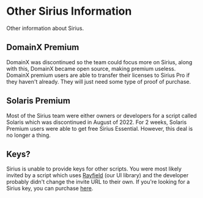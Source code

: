 # Other Sirius Information

Other information about Sirius.

## DomainX Premium

DomainX was discontinued so the team could focus more on Sirius, along with this, DomainX became open source, making premium useless. DomainX premium users are able to transfer their licenses to Sirius Pro if they haven't already. They will just need some type of proof of purchase.

## Solaris Premium

Most of the Sirius team were either owners or developers for a script called Solaris which was discontinued in August of 2022. For 2 weeks, Solaris Premium users were able to get free Sirius Essential. However, this deal is no longer a thing.

## Keys?

Sirius is unable to provide keys for other scripts. You were most likely invited by a script which uses [Rayfield](https://rayfield.dev) (our UI library) and the developer probably didn't change the invite URL to their own. If you're looking for a Sirius key, you can purchase [here](https://buy.sirius.menu).
